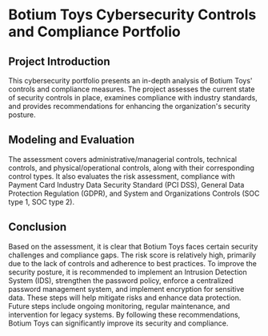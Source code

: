 # Botium Toys Cybersecurity Controls and Compliance Portfolio

## Project Introduction

This cybersecurity portfolio presents an in-depth analysis of Botium Toys' controls and compliance measures. The project assesses the current state of security controls in place, examines compliance with industry standards, and provides recommendations for enhancing the organization's security posture.

## Modeling and Evaluation

The assessment covers administrative/managerial controls, technical controls, and physical/operational controls, along with their corresponding control types. It also evaluates the risk assessment, compliance with Payment Card Industry Data Security Standard (PCI DSS), General Data Protection Regulation (GDPR), and System and Organizations Controls (SOC type 1, SOC type 2).

## Conclusion

Based on the assessment, it is clear that Botium Toys faces certain security challenges and compliance gaps. The risk score is relatively high, primarily due to the lack of controls and adherence to best practices. To improve the security posture, it is recommended to implement an Intrusion Detection System (IDS), strengthen the password policy, enforce a centralized password management system, and implement encryption for sensitive data. These steps will help mitigate risks and enhance data protection. Future steps include ongoing monitoring, regular maintenance, and intervention for legacy systems. By following these recommendations, Botium Toys can significantly improve its security and compliance.

